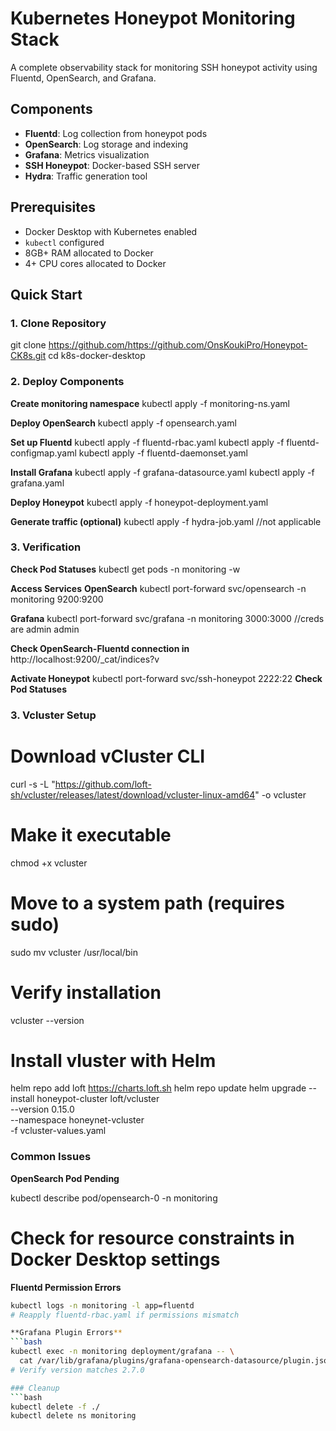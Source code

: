 # Kubernetes Honeypot Monitoring Stack

A complete observability stack for monitoring SSH honeypot activity using Fluentd, OpenSearch, and Grafana.

## Components
- **Fluentd**: Log collection from honeypot pods
- **OpenSearch**: Log storage and indexing
- **Grafana**: Metrics visualization
- **SSH Honeypot**: Docker-based SSH server
- **Hydra**: Traffic generation tool

## Prerequisites
- Docker Desktop with Kubernetes enabled
- `kubectl` configured
- 8GB+ RAM allocated to Docker
- 4+ CPU cores allocated to Docker

## Quick Start

### 1. Clone Repository
git clone https://github.com/https://github.com/OnsKoukiPro/Honeypot-CK8s.git
cd k8s-docker-desktop

### 2. Deploy Components
**Create monitoring namespace**
kubectl apply -f monitoring-ns.yaml

**Deploy OpenSearch**
kubectl apply -f opensearch.yaml

**Set up Fluentd**
kubectl apply -f fluentd-rbac.yaml
kubectl apply -f fluentd-configmap.yaml
kubectl apply -f fluentd-daemonset.yaml

**Install Grafana**
kubectl apply -f grafana-datasource.yaml
kubectl apply -f grafana.yaml

**Deploy Honeypot**
kubectl apply -f honeypot-deployment.yaml

**Generate traffic (optional)**
kubectl apply -f hydra-job.yaml //not applicable

### 3. Verification

**Check Pod Statuses**
kubectl get pods -n monitoring -w

**Access Services**
**OpenSearch**
kubectl port-forward svc/opensearch -n monitoring 9200:9200

**Grafana**
kubectl port-forward svc/grafana -n monitoring 3000:3000
//creds are admin admin

**Check OpenSearch-Fluentd connection in**
http://localhost:9200/_cat/indices?v

**Activate Honeypot**
kubectl port-forward svc/ssh-honeypot 2222:22
**Check Pod Statuses**

### 3. Vcluster Setup
# Download vCluster CLI
curl -s -L "https://github.com/loft-sh/vcluster/releases/latest/download/vcluster-linux-amd64" -o vcluster

# Make it executable
chmod +x vcluster

# Move to a system path (requires sudo)
sudo mv vcluster /usr/local/bin

# Verify installation
vcluster --version

# Install vluster with Helm
helm repo add loft https://charts.loft.sh
helm repo update
helm upgrade --install honeypot-cluster loft/vcluster \
  --version 0.15.0 \
  --namespace honeynet-vcluster \
  -f vcluster-values.yaml

### Common Issues
**OpenSearch Pod Pending**

kubectl describe pod/opensearch-0 -n monitoring
# Check for resource constraints in Docker Desktop settings

**Fluentd Permission Errors**
```bash
kubectl logs -n monitoring -l app=fluentd
# Reapply fluentd-rbac.yaml if permissions mismatch

**Grafana Plugin Errors**
```bash
kubectl exec -n monitoring deployment/grafana -- \
  cat /var/lib/grafana/plugins/grafana-opensearch-datasource/plugin.json
# Verify version matches 2.7.0

### Cleanup
```bash
kubectl delete -f ./
kubectl delete ns monitoring
